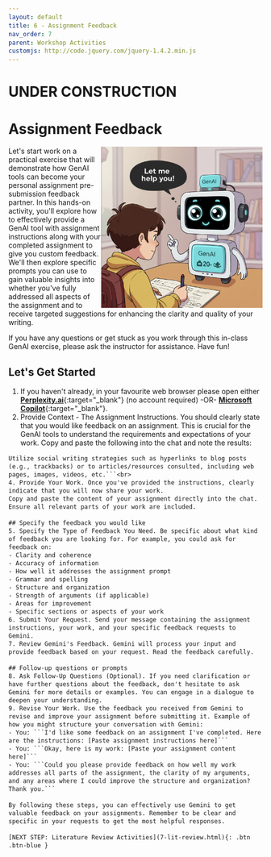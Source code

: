 ```yaml
---
layout: default
title: 6 - Assignment Feedback
nav_order: 7
parent: Workshop Activities
customjs: http://code.jquery.com/jquery-1.4.2.min.js
---
```


# UNDER CONSTRUCTION
# Assignment Feedback
<img src="images/6-genai-feedback-2.png" style="float:right;width:320px;" alt="A computer helping a child with their assignment">
Let's start work on a practical exercise that will demonstrate how GenAI tools can become your personal assignment pre-submission feedback partner. In this hands-on activity, you'll explore how to effectively provide a GenAI tool with assignment instructions along with your completed assignment to give you custom feedback. We'll then explore specific prompts you can use to gain valuable insights into whether you've fully addressed all aspects of the assignment and to receive targeted suggestions for enhancing the clarity and quality of your writing. 

If you have any questions or get stuck as you work through this in-class GenAI exercise, please ask the instructor for assistance.  Have fun!

## Let's Get Started
1. If you haven't already, in your favourite web browser please open either [**Perplexity.ai**](https://www.perplexity.ai/){:target="_blank"} (no account required) -OR- [**Microsoft Copilot**](https://copilot.microsoft.com/){:target="_blank"}.
3. Provide Context - The Assignment Instructions. You should clearly state that you would like feedback on an assignment. This is crucial for the GenAI tools to understand the requirements and expectations of your work. Copy and paste the following into the chat and note the results:<br>
```I'd like some feedback on an assignment I've completed. Here are the assignment instructions: Include a concise summary of the technologies, teaching methods, or topics you are reflecting on or commenting on; Employ a multimedia strategy for your post by using text and one or more other media to enrich your post and help make it more engaging (e.g., screencast, podcast, video, sketchnote, image, infographics, or other formats); Your post demonstrates a critical reflection on the technologies, or teaching methods, including (but not limited to): possible benefits & drawbacks (especially for language revitalization), age appropriateness, possible or actual privacy & security issues, and possible equity issues;
Utilize social writing strategies such as hyperlinks to blog posts (e.g., trackbacks) or to articles/resources consulted, including web pages, images, videos, etc.```<br>
4. Provide Your Work. Once you've provided the instructions, clearly indicate that you will now share your work.
Copy and paste the content of your assignment directly into the chat. Ensure all relevant parts of your work are included.

## Specify the feedback you would like
5. Specify the Type of Feedback You Need. Be specific about what kind of feedback you are looking for. For example, you could ask for feedback on:
- Clarity and coherence
- Accuracy of information
- How well it addresses the assignment prompt
- Grammar and spelling
- Structure and organization
- Strength of arguments (if applicable)
- Areas for improvement
- Specific sections or aspects of your work
6. Submit Your Request. Send your message containing the assignment instructions, your work, and your specific feedback requests to Gemini.
7. Review Gemini's Feedback. Gemini will process your input and provide feedback based on your request. Read the feedback carefully.

## Follow-up questions or prompts
8. Ask Follow-Up Questions (Optional). If you need clarification or have further questions about the feedback, don't hesitate to ask Gemini for more details or examples. You can engage in a dialogue to deepen your understanding.
9. Revise Your Work. Use the feedback you received from Gemini to revise and improve your assignment before submitting it. Example of how you might structure your conversation with Gemini:
- You: ```I'd like some feedback on an assignment I've completed. Here are the instructions: [Paste assignment instructions here]```
- You: ```Okay, here is my work: [Paste your assignment content here]```
- You: ```Could you please provide feedback on how well my work addresses all parts of the assignment, the clarity of my arguments, and any areas where I could improve the structure and organization? Thank you.```

By following these steps, you can effectively use Gemini to get valuable feedback on your assignments. Remember to be clear and specific in your requests to get the most helpful responses.

[NEXT STEP: Literature Review Activities](7-lit-review.html){: .btn .btn-blue }
